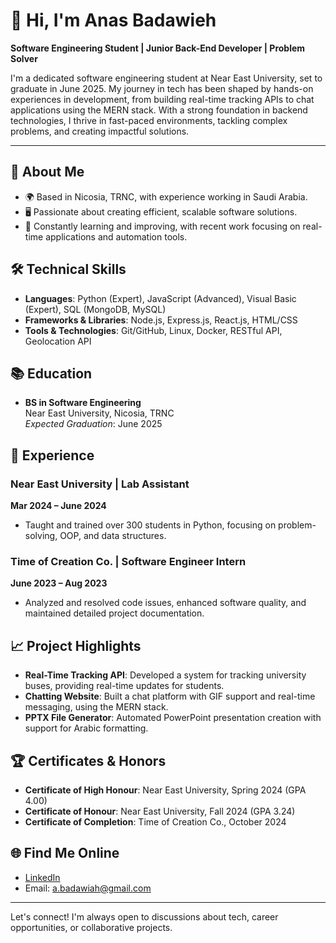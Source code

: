 # 👋 Hi, I'm Anas Badawieh

**Software Engineering Student | Junior Back-End Developer | Problem Solver**

I'm a dedicated software engineering student at Near East University, set to graduate in June 2025. My journey in tech has been shaped by hands-on experiences in development, from building real-time tracking APIs to chat applications using the MERN stack. With a strong foundation in backend technologies, I thrive in fast-paced environments, tackling complex problems, and creating impactful solutions.

---

## 📄 About Me

- 🌍 Based in Nicosia, TRNC, with experience working in Saudi Arabia.
- 🖥️ Passionate about creating efficient, scalable software solutions.
- 🧠 Constantly learning and improving, with recent work focusing on real-time applications and automation tools.

## 🛠️ Technical Skills

- **Languages**: Python (Expert), JavaScript (Advanced), Visual Basic (Expert), SQL (MongoDB, MySQL)
- **Frameworks & Libraries**: Node.js, Express.js, React.js, HTML/CSS
- **Tools & Technologies**: Git/GitHub, Linux, Docker, RESTful API, Geolocation API

## 📚 Education

- **BS in Software Engineering**  
  Near East University, Nicosia, TRNC  
  *Expected Graduation*: June 2025

## 💼 Experience

### Near East University | Lab Assistant  
**Mar 2024 – June 2024**  
- Taught and trained over 300 students in Python, focusing on problem-solving, OOP, and data structures.

### Time of Creation Co. | Software Engineer Intern  
**June 2023 – Aug 2023**  
- Analyzed and resolved code issues, enhanced software quality, and maintained detailed project documentation.

## 📈 Project Highlights

- **Real-Time Tracking API**: Developed a system for tracking university buses, providing real-time updates for students.
- **Chatting Website**: Built a chat platform with GIF support and real-time messaging, using the MERN stack.
- **PPTX File Generator**: Automated PowerPoint presentation creation with support for Arabic formatting.

## 🏆 Certificates & Honors

- **Certificate of High Honour**: Near East University, Spring 2024 (GPA 4.00)
- **Certificate of Honour**: Near East University, Fall 2024 (GPA 3.24)
- **Certificate of Completion**: Time of Creation Co., October 2024

## 🌐 Find Me Online

- [LinkedIn](https://www.linkedin.com/in/anasbadawieh/)
- Email: [a.badawiah@gmail.com](mailto:a.badawiah@gmail.com)

---

Let's connect! I'm always open to discussions about tech, career opportunities, or collaborative projects.
